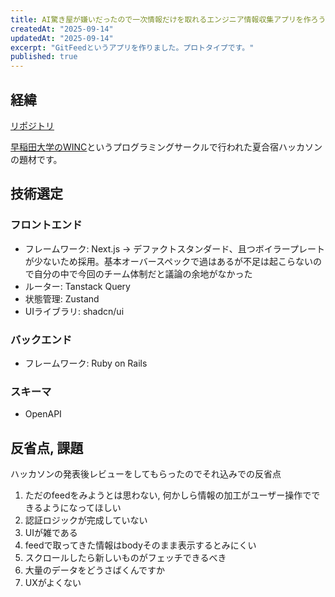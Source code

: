 ```yaml
---
title: AI驚き屋が嫌いだったので一次情報だけを取れるエンジニア情報収集アプリを作ろうとした
createdAt: "2025-09-14"
updatedAt: "2025-09-14"
excerpt: "GitFeedというアプリを作りました。プロトタイプです。"
published: true
---
```

## 経緯
[リポジトリ](https://github.com/tsukuneA1/git_feed)

[早稲田大学のWINC](https://www.winc.ne.jp/)というプログラミングサークルで行われた夏合宿ハッカソンの題材です。

## 技術選定
### フロントエンド
 - フレームワーク: Next.js → デファクトスタンダード、且つボイラープレートが少ないため採用。基本オーバースペックで過はあるが不足は起こらないので自分の中で今回のチーム体制だと議論の余地がなかった
 - ルーター: Tanstack Query
 - 状態管理: Zustand
 - UIライブラリ: shadcn/ui

### バックエンド
 - フレームワーク: Ruby on Rails

### スキーマ
 - OpenAPI

## 反省点, 課題
ハッカソンの発表後レビューをしてもらったのでそれ込みでの反省点
 1. ただのfeedをみようとは思わない, 何かしら情報の加工がユーザー操作でできるようになってほしい
 2. 認証ロジックが完成していない
 3. UIが雑である
 4. feedで取ってきた情報はbodyそのまま表示するとみにくい
 5. スクロールしたら新しいものがフェッチできるべき
 6. 大量のデータをどうさばくんですか
 7. UXがよくない